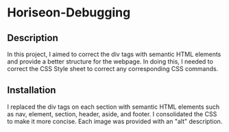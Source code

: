 # Horiseon-Debugging

## Description

In this project, I aimed to correct the div tags with semantic HTML elements and provide a better structure for the webpage.
In doing this, I needed to correct the CSS Style sheet to correct any corresponding CSS commands.


## Installation

I replaced the div tags on each section with semantic HTML elements such as nav, element, section, header, aside, and footer. I consolidated the CSS to make it more concise. Each image was provided with an "alt" description.
